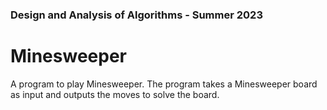 ### Design and Analysis of Algorithms - Summer 2023
# Minesweeper
A program to play Minesweeper. The program takes a Minesweeper board as input and outputs the moves to solve the board.
